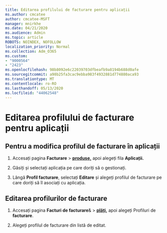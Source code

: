 ```yaml
---
title: Editarea profilului de facturare pentru aplicații
ms.author: cmcatee
author: cmcatee-MSFT
manager: mnirkhe
ms.date: 04/21/2020
ms.audience: Admin
ms.topic: article
ROBOTS: NOINDEX, NOFOLLOW
localization_priority: Normal
ms.collection: Adm_O365
ms.custom:
- "9000564"
- "2423"
ms.openlocfilehash: 98b8092e6c22039703dfbeafb9a8194b688d0afe
ms.sourcegitcommit: a98b25fa3cac9ebba983f4932881d774880aca93
ms.translationtype: MT
ms.contentlocale: ro-RO
ms.lasthandoff: 05/13/2020
ms.locfileid: "44062548"
---
```

# <a name="edit-billing-profile-for-apps"></a>Editarea profilului de facturare pentru aplicații

## <a name="to-change-the-billing-profile-on-apps"></a>Pentru a modifica profilul de facturare în aplicații

1. Accesați pagina **Facturare**  >  **[produse,](https://go.microsoft.com/fwlink/p/?linkid=842054)** apoi alegeți fila **Aplicații.**

2. Găsiți și selectați aplicația pe care doriți să o gestionați.  

3. Lângă **Profil facturare**, selectați **Editare** și alegeți profilul de facturare pe care doriți să îl asociați cu aplicația.

## <a name="edit-billing-profiles"></a>Editarea profilurilor de facturare

1. Accesați pagina **Facturi de facturare**&  >  **[plăți,](https://go.microsoft.com/fwlink/p/?linkid=848039)** apoi alegeți Profiluri de **facturare**.

2. Alegeți profilul de facturare din listă de editat.
